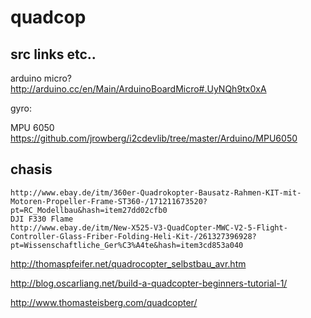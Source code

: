quadcop
=======

src links etc..
---------------

arduino micro?
http://arduino.cc/en/Main/ArduinoBoardMicro#.UyNQh9tx0xA





gyro: 

MPU 6050
https://github.com/jrowberg/i2cdevlib/tree/master/Arduino/MPU6050

chasis
------
    http://www.ebay.de/itm/360er-Quadrokopter-Bausatz-Rahmen-KIT-mit-Motoren-Propeller-Frame-ST360-/171211673520?pt=RC_Modellbau&hash=item27dd02cfb0
    DJI F330 Flame
    http://www.ebay.de/itm/New-X525-V3-QuadCopter-MWC-V2-5-Flight-Controller-Glass-Friber-Folding-Heli-Kit-/261327396928?pt=Wissenschaftliche_Ger%C3%A4te&hash=item3cd853a040
    


http://thomaspfeifer.net/quadrocopter_selbstbau_avr.htm

http://blog.oscarliang.net/build-a-quadcopter-beginners-tutorial-1/

http://www.thomasteisberg.com/quadcopter/
